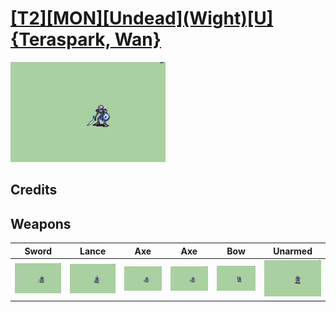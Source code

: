 # [\[T2\]\[MON\]\[Undead\]\(Wight\)\[U\]{Teraspark, Wan}](./)

<img src="./1.%20Sword/Sword_000.png" alt="[T2][MON][Undead](Wight)[U]{Teraspark, Wan} standing" />

## Credits



## Weapons


|Sword |Lance |Axe |Axe |Bow |Unarmed |
|  :---: | :---: | :---: | :---: | :---: | :---: |
| <img alt="Sword animation" src="./1.%20Sword/Sword.gif" /> | <img alt="Lance animation" src="./2.%20Lance/Lance.gif" /> | <img alt="Axe animation" src="./3.%20Axe%20(Handaxe%20Ranged)/Axe.gif" /> | <img alt="Axe animation" src="./3.%20Axe%20(Magic%20Ranged)/Axe.gif" /> | <img alt="Bow animation" src="./5.%20Bow/Bow.gif" /> | <img alt="Unarmed animation" src="./8.%20Unarmed/Unarmed.gif" /> |
